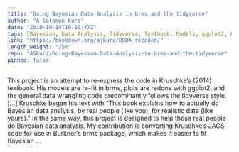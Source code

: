 ```yaml
---
title: "Doing Bayesian Data Analysis in brms and the tidyverse"
author: "A Solomon Kurz"
date: "2019-10-19T19:19:47Z"
tags: [Bayesian, Data Analysis, Tidyverse, Textbook, Models, ggplot2, Package]
link: "https://bookdown.org/ajkurz/DBDA_recoded/"
length_weight: "25%"
repo: "ASKurz/Doing-Bayesian-Data-Analysis-in-brms-and-the-tidyverse"
pinned: false
---
```


This project is an attempt to re-express the code in Kruschke’s (2014) textbook. His models are re-fit in brms, plots are redone with ggplot2, and the general data wrangling code predominantly follows the tidyverse style. [...] Kruschke began his text with “This book explains how to actually do Bayesian data analysis, by real people (like you), for realistic data (like yours).” In the same way, this project is designed to help those real people do Bayesian data analysis. My contribution is converting Kruschke’s JAGS code for use in Bürkner’s brms package, which makes it easier to fit Bayesian  ...
